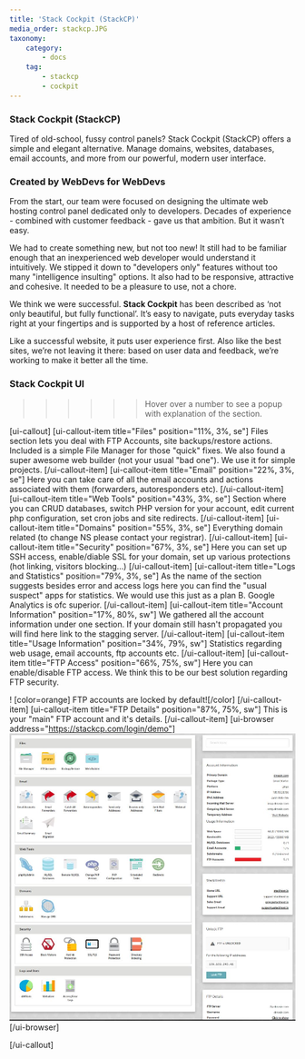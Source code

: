 ```yaml
---
title: 'Stack Cockpit (StackCP)'
media_order: stackcp.JPG
taxonomy:
    category:
        - docs
    tag:
        - stackcp
        - cockpit
---
```


### Stack Cockpit (StackCP)

Tired of old-school, fussy control panels? Stack Cockpit (StackCP) offers a simple and elegant alternative. Manage domains, websites, databases, email accounts, and more from our powerful, modern user interface.

### Created by WebDevs for WebDevs

From the start, our team were focused on designing the ultimate web hosting control panel dedicated only to developers.
Decades of experience - combined with customer feedback - gave us that ambition. But it wasn’t easy.

We had to create something new, but not too new! It still had to be familiar enough that an inexperienced web developer would understand it intuitively. We stipped it down to "developers only" features without too many "intelligence insulting" options. 
It also had to be responsive, attractive and cohesive. It needed to be a pleasure to use, not a chore.

We think we were successful. **Stack Cockpit** has been described as ‘not only beautiful, but fully functional’. It’s easy to navigate, puts everyday tasks right at your fingertips and is supported by a host of reference articles.

Like a successful website, it puts user experience first. Also like the best sites, we’re not leaving it there: based on user data and feedback, we’re working to make it better all the time.

### Stack Cockpit UI
>>>>>> Hover over a number to see a popup with explanation of the section.

[ui-callout]
[ui-callout-item title="Files" position="11%, 3%, se"]
Files section lets you deal with FTP Accounts, site backups/restore actions. Included is a simple File Manager for those "quick" fixes. 
We also found a super awesome web builder (not your usual "bad one"). We use it for simple projects.
[/ui-callout-item]
[ui-callout-item title="Email" position="22%, 3%, se"]
Here you can take care of all the email accounts and actions associated with them (forwarders, autoresponders etc).
[/ui-callout-item]
[ui-callout-item title="Web Tools" position="43%, 3%, se"]
Section where you can CRUD databases, switch PHP version for your account, edit current php configuration, set cron jobs and site redirects.
[/ui-callout-item]
[ui-callout-item title="Domains" position="55%, 3%, se"]
Everything domain related (to change NS please contact your registrar).
[/ui-callout-item]
[ui-callout-item title="Security" position="67%, 3%, se"]
Here you can set up SSH access, enable/diable SSL for your domain, set up various protections (hot linking, visitors blocking...)
[/ui-callout-item]
[ui-callout-item title="Logs and Statistics" position="79%, 3%, se"]
As the name of the section suggests besides error and access logs here you can find the "usual suspect" apps for statistics.
We would use this just as a plan B. Google Analytics is ofc superior.
[/ui-callout-item]
[ui-callout-item title="Account Information" position="17%, 80%, sw"]
We gathered all the account information under one section. If your domain still hasn't propagated you will find here
link to the stagging server.
[/ui-callout-item]
[ui-callout-item title="Usage Information" position="34%, 79%, sw"]
Statistics regarding web usage, email accounts, ftp accounts etc.
[/ui-callout-item]
[ui-callout-item title="FTP Access" position="66%, 75%, sw"]
Here you can enable/disable FTP access. We think this to be our best solution regarding FTP security.

! [color=orange] FTP accounts are locked by default![/color]
[/ui-callout-item]
[ui-callout-item title="FTP Details" position="87%, 75%, sw"]
This is your "main" FTP account and it's details.
[/ui-callout-item]
[ui-browser address="https://stackcp.com/login/demo"]
![](stackcp.JPG)
[/ui-browser]

[/ui-callout]





